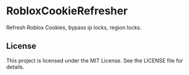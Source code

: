 # RobloxCookieRefresher
Refresh Roblox Cookies, bypass ip locks, region locks.


## License
This project is licensed under the MIT License. See the LICENSE file for details.